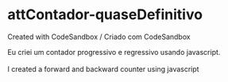 # attContador-quaseDefinitivo
Created with CodeSandbox / Criado com CodeSandbox

Eu criei um contador progressivo e regressivo usando javascript. <br/>
 <br/>
I created a forward and backward counter using javascript

